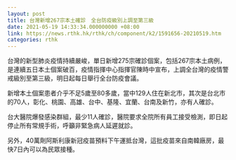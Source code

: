 ```yaml
---
layout: post
title: 台灣新增267宗本土確診　全台防疫級別上調至第三級
date: 2021-05-19 14:33:34.000000000 +08:00
link: https://news.rthk.hk/rthk/ch/component/k2/1591656-20210519.htm
categories: rthk
---
```


台灣的新型肺炎疫情持續嚴峻，單日新增275宗確診個案，包括267宗本土病例，是連續五日本土個案破百，疫情指揮中心指揮官陳時中宣布，上調全台灣的疫情警戒級別至第三級，明日起每日舉行全台防疫會議。

新增本土個案患者介乎不足5歲至80多歲，當中129人住在新北市，其次是台北市的70人，彰化、桃園、高雄、台中、基隆、宜蘭、台南及新竹，亦有人確診。

台大醫院爆發感染群組，最少11人確診，醫院要求全院所有員工接受檢測，即日起停止所有常規手術，呼籲非緊急病人延遲就診。

另外，40萬劑阿斯利康新冠疫苗預料下午運抵台灣，這批疫苗來自南韓廠房，最快7日內可以為民眾接種。
